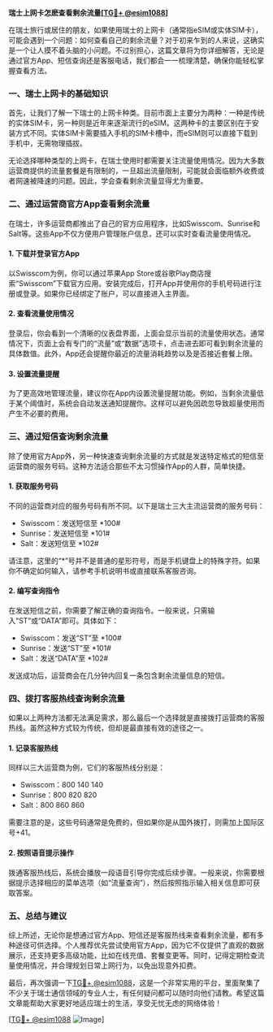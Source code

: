 **瑞士上网卡怎麽查看剩余流量[[TG💪+ @esim1088](https://t.me/s/esim1088)]**

在瑞士旅行或居住的朋友，如果使用瑞士的上网卡（通常指eSIM或实体SIM卡），可能会遇到一个问题：如何查看自己的剩余流量？对于初来乍到的人来说，这确实是一个让人摸不着头脑的小问题。不过别担心，这篇文章将为你详细解答，无论是通过官方App、短信查询还是客服电话，我们都会一一梳理清楚，确保你能轻松掌握查看方法。

### 一、瑞士上网卡的基础知识

首先，让我们了解一下瑞士的上网卡种类。目前市面上主要分为两种：一种是传统的实体SIM卡，另一种则是近年来逐渐流行的eSIM。这两种卡的主要区别在于安装方式不同。实体SIM卡需要插入手机的SIM卡槽中，而eSIM则可以直接下载到手机中，无需物理插拔。

无论选择哪种类型的上网卡，在瑞士使用时都需要关注流量使用情况。因为大多数运营商提供的流量套餐是有限制的，一旦超出流量限制，可能就会面临额外收费或者网速被降速的问题。因此，学会查看剩余流量显得尤为重要。

### 二、通过运营商官方App查看剩余流量

在瑞士，许多运营商都推出了自己的官方应用程序，比如Swisscom、Sunrise和Salt等。这些App不仅方便用户管理账户信息，还可以实时查看流量使用情况。

#### 1. 下载并登录官方App

以Swisscom为例，你可以通过苹果App Store或谷歌Play商店搜索“Swisscom”下载官方应用。安装完成后，打开App并使用你的手机号码进行注册或登录。如果你已经绑定了账户，可以直接进入主界面。

#### 2. 查看流量使用情况

登录后，你会看到一个清晰的仪表盘界面，上面会显示当前的流量使用状态。通常情况下，页面上会有专门的“流量”或“数据”选项卡，点击进去即可看到剩余流量的具体数值。此外，App还会提醒你最近的流量消耗趋势以及是否接近套餐上限。

#### 3. 设置流量提醒

为了更高效地管理流量，建议你在App内设置流量提醒功能。例如，当剩余流量低于某个阈值时，系统会自动发送通知提醒你。这样可以避免因疏忽导致超量使用而产生不必要的费用。

### 三、通过短信查询剩余流量

除了使用官方App外，另一种快速查询剩余流量的方式就是发送特定格式的短信至运营商的服务号码。这种方法适合那些不太习惯操作App的人群，简单快捷。

#### 1. 获取服务号码

不同的运营商对应的服务号码有所不同。以下是瑞士三大主流运营商的服务号码：

- Swisscom：发送短信至 *100#
- Sunrise：发送短信至 *101#
- Salt：发送短信至 *102#

请注意，这里的“*”号并不是普通的星形符号，而是手机键盘上的特殊字符。如果你不确定如何输入，请参考手机说明书或直接联系客服咨询。

#### 2. 编写查询指令

在发送短信之前，你需要了解正确的查询指令。一般来说，只需输入“ST”或“DATA”即可。具体如下：

- Swisscom：发送“ST”至 *100#
- Sunrise：发送“ST”至 *101#
- Salt：发送“DATA”至 *102#

发送成功后，运营商会在几分钟内回复一条包含剩余流量信息的短信。

### 四、拨打客服热线查询剩余流量

如果以上两种方法都无法满足需求，那么最后一个选择就是直接拨打运营商的客服热线。虽然这种方式较为传统，但却是最直接有效的途径之一。

#### 1. 记录客服热线

同样以三大运营商为例，它们的客服热线分别是：

- Swisscom：800 140 140
- Sunrise：800 820 820
- Salt：800 860 860

需要注意的是，这些号码通常是免费的，但如果你是从国外拨打，则需加上国际区号+41。

#### 2. 按照语音提示操作

拨通客服热线后，系统会播放一段语音引导你完成后续步骤。一般来说，你需要根据提示选择相应的菜单选项（如“流量查询”），然后按照指示输入相关信息即可获取答案。

### 五、总结与建议

综上所述，无论你是想通过官方App、短信还是客服热线来查看剩余流量，都有多种途径可供选择。个人推荐优先尝试使用官方App，因为它不仅提供了直观的数据展示，还支持更多高级功能，比如在线充值、套餐变更等。同时，记得定期检查流量使用情况，并合理规划日常上网行为，以免出现意外扣费。

最后，再次强调一下[TG💪+ @esim1088](https://t.me/s/esim1088)，这是一个非常实用的平台，里面聚集了不少关于瑞士通信领域的专业人士，有任何疑问都可以随时向他们请教。希望这篇文章能帮助大家更好地适应瑞士的生活，享受无忧无虑的网络体验！

[[TG💪+ @esim1088](https://t.me/s/esim1088) ![Image](https://i.postimg.cc/4NQfJmqS/Snipaste-2025-05-13-00-14-12.png)]